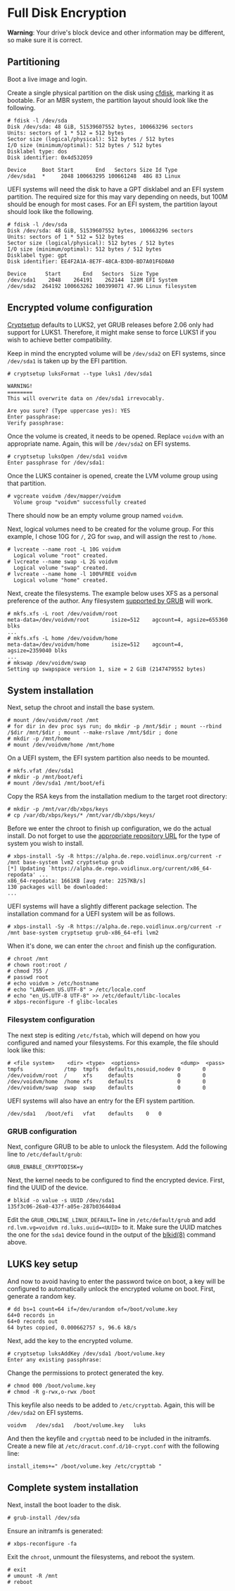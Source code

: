 # Full Disk Encryption

**Warning**: Your drive's block device and other information may be different,
so make sure it is correct.

## Partitioning

Boot a live image and login.

Create a single physical partition on the disk using
[cfdisk](https://man.voidlinux.org/cfdisk), marking it as bootable. For an MBR
system, the partition layout should look like the following.

```
# fdisk -l /dev/sda
Disk /dev/sda: 48 GiB, 51539607552 bytes, 100663296 sectors
Units: sectors of 1 * 512 = 512 bytes
Sector size (logical/physical): 512 bytes / 512 bytes
I/O size (minimum/optimal): 512 bytes / 512 bytes
Disklabel type: dos
Disk identifier: 0x4d532059

Device     Boot Start       End   Sectors Size Id Type
/dev/sda1  *     2048 100663295 100661248  48G 83 Linux
```

UEFI systems will need the disk to have a GPT disklabel and an EFI system
partition. The required size for this may vary depending on needs, but 100M
should be enough for most cases. For an EFI system, the partition layout should
look like the following.

```
# fdisk -l /dev/sda
Disk /dev/sda: 48 GiB, 51539607552 bytes, 100663296 sectors
Units: sectors of 1 * 512 = 512 bytes
Sector size (logical/physical): 512 bytes / 512 bytes
I/O size (minimum/optimal): 512 bytes / 512 bytes
Disklabel type: gpt
Disk identifier: EE4F2A1A-8E7F-48CA-B3D0-BD7A01F6D8A0

Device      Start       End   Sectors  Size Type
/dev/sda1    2048    264191    262144  128M EFI System
/dev/sda2  264192 100663262 100399071 47.9G Linux filesystem
```

## Encrypted volume configuration

[Cryptsetup](https://man.voidlinux.org/cryptsetup.8) defaults to LUKS2, yet GRUB
releases before 2.06 only had support for LUKS1. Therefore, it might make sense
to force LUKS1 if you wish to achieve better compatibility.

Keep in mind the encrypted volume will be `/dev/sda2` on EFI systems, since
`/dev/sda1` is taken up by the EFI partition.

```
# cryptsetup luksFormat --type luks1 /dev/sda1

WARNING!
========
This will overwrite data on /dev/sda1 irrevocably.

Are you sure? (Type uppercase yes): YES
Enter passphrase:
Verify passphrase:
```

Once the volume is created, it needs to be opened. Replace `voidvm` with an
appropriate name. Again, this will be `/dev/sda2` on EFI systems.

```
# cryptsetup luksOpen /dev/sda1 voidvm
Enter passphrase for /dev/sda1:
```

Once the LUKS container is opened, create the LVM volume group using that
partition.

```
# vgcreate voidvm /dev/mapper/voidvm
  Volume group "voidvm" successfully created
```

There should now be an empty volume group named `voidvm`.

Next, logical volumes need to be created for the volume group. For this example,
I chose 10G for `/`, 2G for `swap`, and will assign the rest to `/home`.

```
# lvcreate --name root -L 10G voidvm
  Logical volume "root" created.
# lvcreate --name swap -L 2G voidvm
  Logical volume "swap" created.
# lvcreate --name home -l 100%FREE voidvm
  Logical volume "home" created.
```

Next, create the filesystems. The example below uses XFS as a personal
preference of the author. Any filesystem [supported by
GRUB](https://www.gnu.org/software/grub/manual/grub/grub.html#Features) will
work.

```
# mkfs.xfs -L root /dev/voidvm/root
meta-data=/dev/voidvm/root       isize=512    agcount=4, agsize=655360 blks
...
# mkfs.xfs -L home /dev/voidvm/home
meta-data=/dev/voidvm/home       isize=512    agcount=4, agsize=2359040 blks
...
# mkswap /dev/voidvm/swap
Setting up swapspace version 1, size = 2 GiB (2147479552 bytes)
```

## System installation

Next, setup the chroot and install the base system.

```
# mount /dev/voidvm/root /mnt
# for dir in dev proc sys run; do mkdir -p /mnt/$dir ; mount --rbind /$dir /mnt/$dir ; mount --make-rslave /mnt/$dir ; done
# mkdir -p /mnt/home
# mount /dev/voidvm/home /mnt/home
```

On a UEFI system, the EFI system partition also needs to be mounted.

```
# mkfs.vfat /dev/sda1
# mkdir -p /mnt/boot/efi
# mount /dev/sda1 /mnt/boot/efi
```

Copy the RSA keys from the installation medium to the target root directory:

```
# mkdir -p /mnt/var/db/xbps/keys
# cp /var/db/xbps/keys/* /mnt/var/db/xbps/keys/
```

Before we enter the chroot to finish up configuration, we do the actual install.
Do not forget to use the [appropriate repository
URL](../../xbps/repositories/index.md#the-main-repository) for the type of
system you wish to install.

```
# xbps-install -Sy -R https://alpha.de.repo.voidlinux.org/current -r /mnt base-system lvm2 cryptsetup grub
[*] Updating `https://alpha.de.repo.voidlinux.org/current/x86_64-repodata' ...
x86_64-repodata: 1661KB [avg rate: 2257KB/s]
130 packages will be downloaded:
...
```

UEFI systems will have a slightly different package selection. The installation
command for a UEFI system will be as follows.

```
# xbps-install -Sy -R https://alpha.de.repo.voidlinux.org/current -r /mnt base-system cryptsetup grub-x86_64-efi lvm2
```

When it's done, we can enter the `chroot` and finish up the configuration.

```
# chroot /mnt
# chown root:root /
# chmod 755 /
# passwd root
# echo voidvm > /etc/hostname
# echo "LANG=en_US.UTF-8" > /etc/locale.conf
# echo "en_US.UTF-8 UTF-8" >> /etc/default/libc-locales
# xbps-reconfigure -f glibc-locales
```

### Filesystem configuration

The next step is editing `/etc/fstab`, which will depend on how you configured
and named your filesystems. For this example, the file should look like this:

```
# <file system>	   <dir> <type>  <options>             <dump>  <pass>
tmpfs             /tmp  tmpfs   defaults,nosuid,nodev 0       0
/dev/voidvm/root  /     xfs     defaults              0       0
/dev/voidvm/home  /home xfs     defaults              0       0
/dev/voidvm/swap  swap  swap    defaults              0       0
```

UEFI systems will also have an entry for the EFI system partition.

```
/dev/sda1	/boot/efi	vfat	defaults	0	0
```

### GRUB configuration

Next, configure GRUB to be able to unlock the filesystem. Add the following line
to `/etc/default/grub`:

```
GRUB_ENABLE_CRYPTODISK=y
```

Next, the kernel needs to be configured to find the encrypted device. First,
find the UUID of the device.

```
# blkid -o value -s UUID /dev/sda1
135f3c06-26a0-437f-a05e-287b036440a4
```

Edit the `GRUB_CMDLINE_LINUX_DEFAULT=` line in `/etc/default/grub` and add
`rd.lvm.vg=voidvm rd.luks.uuid=<UUID>` to it. Make sure the UUID matches the one
for the `sda1` device found in the output of the
[blkid(8)](https://man.voidlinux.org/blkid.8) command above.

## LUKS key setup

And now to avoid having to enter the password twice on boot, a key will be
configured to automatically unlock the encrypted volume on boot. First, generate
a random key.

```
# dd bs=1 count=64 if=/dev/urandom of=/boot/volume.key
64+0 records in
64+0 records out
64 bytes copied, 0.000662757 s, 96.6 kB/s
```

Next, add the key to the encrypted volume.

```
# cryptsetup luksAddKey /dev/sda1 /boot/volume.key
Enter any existing passphrase:
```

Change the permissions to protect generated the key.

```
# chmod 000 /boot/volume.key
# chmod -R g-rwx,o-rwx /boot
```

This keyfile also needs to be added to `/etc/crypttab`. Again, this will be
`/dev/sda2` on EFI systems.

```
voidvm   /dev/sda1   /boot/volume.key   luks
```

And then the keyfile and `crypttab` need to be included in the initramfs. Create
a new file at `/etc/dracut.conf.d/10-crypt.conf` with the following line:

```
install_items+=" /boot/volume.key /etc/crypttab "
```

## Complete system installation

Next, install the boot loader to the disk.

```
# grub-install /dev/sda
```

Ensure an initramfs is generated:

```
# xbps-reconfigure -fa
```

Exit the `chroot`, unmount the filesystems, and reboot the system.

```
# exit
# umount -R /mnt
# reboot
```
